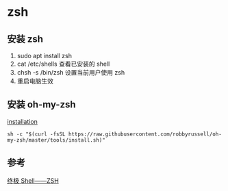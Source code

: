 # zsh

## 安装 zsh
1. sudo apt install zsh
2. cat /etc/shells 查看已安装的 shell
3. chsh -s /bin/zsh 设置当前用户使用 zsh
4. 重启电脑生效

## 安装 oh-my-zsh
[installation](https://github.com/robbyrussell/oh-my-zsh#basic-installation)

```
sh -c "$(curl -fsSL https://raw.githubusercontent.com/robbyrussell/oh-my-zsh/master/tools/install.sh)"
```

## 参考

[终极 Shell——ZSH](https://zhuanlan.zhihu.com/p/19556676)
